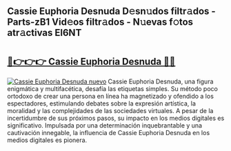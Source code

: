## Cassie Euphoria Desnuda D𝚎sn𝚞dos filtr𝚊dos - Parts-zB1 Vid𝚎os filtr𝚊dos - N𝚞evas f𝚘tos atr𝚊ctivas El6NT

# <h2><a href="http://mb0fxq.tromn.icu/?c=Cassie+Euphoria+Desnuda">🔗👉👉👉 Cassie Euphoria Desnuda 🔗🔗</a></h2>

[![Cassie Euphoria Desnuda nuevo](https://i.imgur.com/pEAQMta.gif)](http://mb0fxq.tromn.icu/?c=Cassie+Euphoria+Desnuda)
Cassie Euphoria Desnuda, una figura enigmática y multifacética, desafía las etiquetas simples. Su método poco ortodoxo de crear una persona en línea ha magnetizado y ofendido a los espectadores, estimulando debates sobre la expresión artística, la moralidad y las complejidades de las sociedades virtuales. A pesar de la incertidumbre de sus próximos pasos, su impacto en los medios digitales es significativo. Impulsada por una determinación inquebrantable y una cautivación innegable, la influencia de Cassie Euphoria Desnuda en los medios digitales es pionera.

